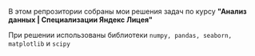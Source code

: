 В этом репрозитории собраны мои решения задач по курсу **"Анализ данных | Специализации Яндекс Лицея"**

При решении использованы библиотеки ```numpy, pandas, seaborn, matplotlib``` и ```scipy```
